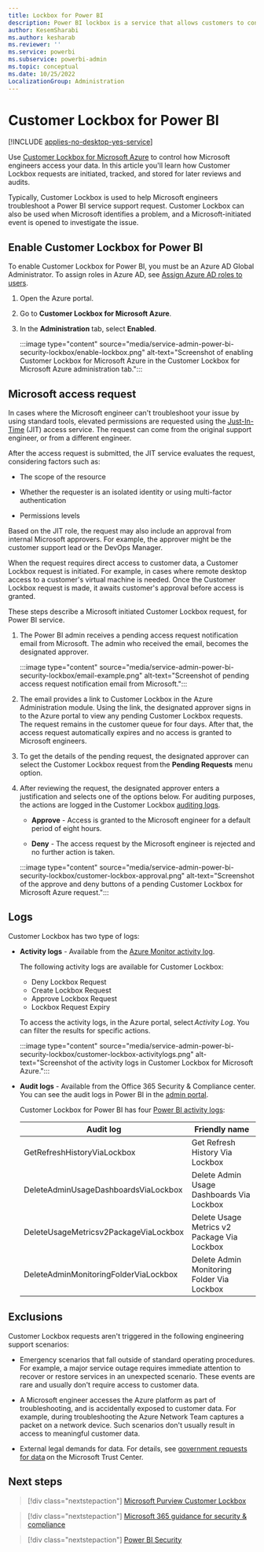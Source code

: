 ```yaml
---
title: Lockbox for Power BI
description: Power BI lockbox is a service that allows customers to control how Microsoft engineers access their data.
author: KesemSharabi
ms.author: kesharab
ms.reviewer: ''
ms.service: powerbi
ms.subservice: powerbi-admin
ms.topic: conceptual
ms.date: 10/25/2022
LocalizationGroup: Administration
---
```


# Customer Lockbox for Power BI

[!INCLUDE [applies-no-desktop-yes-service](../includes/applies-no-desktop-yes-service.md)]

Use [Customer Lockbox for Microsoft Azure](/azure/security/fundamentals/customer-lockbox-overview) to control how Microsoft engineers access your data. In this article you'll learn how Customer Lockbox requests are initiated, tracked, and stored for later reviews and audits.

Typically, Customer Lockbox is used to help Microsoft engineers troubleshoot a Power BI service support request. Customer Lockbox can also be used when Microsoft identifies a problem, and a Microsoft-initiated event is opened to investigate the issue.

## Enable Customer Lockbox for Power BI

To enable Customer Lockbox for Power BI, you must be an Azure AD Global Administrator. To assign roles in Azure AD, see [Assign Azure AD roles to users](/azure/active-directory/roles/manage-roles-portal).

1. Open the Azure portal.

2. Go to **Customer Lockbox for Microsoft Azure**.

3. In the **Administration** tab, select **Enabled**.

    :::image type="content" source="media/service-admin-power-bi-security-lockbox/enable-lockbox.png" alt-text="Screenshot of enabling Customer Lockbox for Microsoft Azure in the Customer Lockbox for Microsoft Azure administration tab.":::

## Microsoft access request

In cases where the Microsoft engineer can't troubleshoot your issue by using standard tools, elevated permissions are requested using the [Just-In-Time](/azure/azure-resource-manager/managed-applications/request-just-in-time-access) (JIT) access service. The request can come from the original support engineer, or from a different engineer.

After the access request is submitted, the JIT service evaluates the request, considering factors such as:

* The scope of the resource

* Whether the requester is an isolated identity or using multi-factor authentication

* Permissions levels

Based on the JIT role, the request may also include an approval from internal Microsoft approvers. For example, the approver might be the customer support lead or the DevOps Manager.

When the request requires direct access to customer data, a Customer Lockbox request is initiated. For example, in cases where remote desktop access to a customer's virtual machine is needed. Once the Customer Lockbox request is made, it awaits customer's approval before access is granted.

These steps describe a Microsoft initiated Customer Lockbox request, for Power BI service.

1. The Power BI admin receives a pending access request notification email from Microsoft. The admin who received the email, becomes the designated approver.

    :::image type="content" source="media/service-admin-power-bi-security-lockbox/email-example.png" alt-text="Screenshot of pending access request notification email from Microsoft.":::

2. The email provides a link to Customer Lockbox in the Azure Administration module. Using the link, the designated approver signs in to the Azure portal to view any pending Customer Lockbox requests. The request remains in the customer queue for four days. After that, the access request automatically expires and no access is granted to Microsoft engineers.

3. To get the details of the pending request, the designated approver can select the Customer Lockbox request from the **Pending Requests** menu option.

4. After reviewing the request, the designated approver enters a justification and selects one of the options below. For auditing purposes, the actions are logged in the Customer Lockbox [auditing logs](#auditing-logs).

    * **Approve** - Access is granted to the Microsoft engineer for a default period of eight hours.

    * **Deny** - The access request by the Microsoft engineer is rejected and no further action is taken.

    :::image type="content" source="media/service-admin-power-bi-security-lockbox/customer-lockbox-approval.png" alt-text="Screenshot of the approve and deny buttons of a pending Customer Lockbox for Microsoft Azure request.":::

## Logs

Customer Lockbox has two type of logs:

* **Activity logs** - Available from the [Azure Monitor activity log](/azure/azure-monitor/essentials/activity-log?tabs=powershell).

    The following activity logs are available for Customer Lockbox:
    * Deny Lockbox Request
    * Create Lockbox Request
    * Approve Lockbox Request
    * Lockbox Request Expiry

    To access the activity logs, in the Azure portal, select *Activity Log*. You can filter the results for specific actions.

    :::image type="content" source="media/service-admin-power-bi-security-lockbox/customer-lockbox-activitylogs.png" alt-text="Screenshot of the activity logs in Customer Lockbox for Microsoft Azure.":::

* **Audit logs** - Available from the Office 365 Security & Compliance center. You can see the audit logs in Power BI in the [admin portal](../admin/service-admin-portal-audit-logs.md).

    Customer Lockbox for Power BI has four [Power BI activity logs](./../admin/service-admin-auditing.md):

    |Audit log                             |Friendly name                               |
    |--------------------------------------|--------------------------------------------|
    |GetRefreshHistoryViaLockbox           |Get Refresh History Via Lockbox             |
    |DeleteAdminUsageDashboardsViaLockbox  |Delete Admin Usage Dashboards Via Lockbox   |
    |DeleteUsageMetricsv2PackageViaLockbox |Delete Usage Metrics v2 Package Via Lockbox |
    |DeleteAdminMonitoringFolderViaLockbox |Delete Admin Monitoring Folder Via Lockbox  |

## Exclusions

Customer Lockbox requests aren't triggered in the following engineering support scenarios:

* Emergency scenarios that fall outside of standard operating procedures. For example, a major service outage requires immediate attention to recover or restore services in an unexpected scenario. These events are rare and usually don't require access to customer data.

* A Microsoft engineer accesses the Azure platform as part of troubleshooting, and is accidentally exposed to customer data. For example, during troubleshooting the Azure Network Team captures a packet on a network device. Such scenarios don't usually result in access to meaningful customer data.

* External legal demands for data. For details, see [government requests for data](https://www.microsoft.com/trust-center/?rtc=1) on the Microsoft Trust Center.

## Next steps

>[!div class="nextstepaction"]
>[Microsoft Purview Customer Lockbox](/compliance/customer-lockbox-requests)

>[!div class="nextstepaction"]
>[Microsoft 365 guidance for security & compliance](/office365/servicedescriptions/microsoft-365-service-descriptions/microsoft-365-tenantlevel-services-licensing-guidance/microsoft-365-security-compliance-licensing-guidance#microsoft-purview-customer-lockbox)

>[!div class="nextstepaction"]
>[Power BI Security](service-admin-power-bi-security.md)
